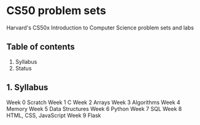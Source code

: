 # CS50 problem sets
Harvard's CS50x Introduction to Computer Science problem sets and labs

## Table of contents
1. Syllabus
2. Status

## 1. Syllabus
Week 0 Scratch
Week 1 C
Week 2 Arrays
Week 3 Algorithms
Week 4 Memory
Week 5 Data Structures
Week 6 Python
Week 7 SQL
Week 8 HTML, CSS, JavaScript
Week 9 Flask
